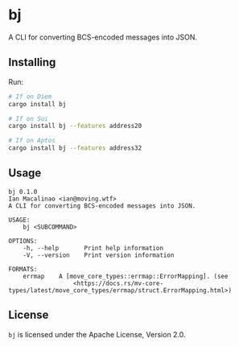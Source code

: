 # bj

A CLI for converting BCS-encoded messages into JSON.

## Installing

Run:

```bash
# If on Diem
cargo install bj

# If on Sui
cargo install bj --features address20

# If on Aptos
cargo install bj --features address32
```

## Usage

```
bj 0.1.0
Ian Macalinao <ian@moving.wtf>
A CLI for converting BCS-encoded messages into JSON.

USAGE:
    bj <SUBCOMMAND>

OPTIONS:
    -h, --help       Print help information
    -V, --version    Print version information

FORMATS:
    errmap    A [move_core_types::errmap::ErrorMapping]. (see
                  <https://docs.rs/mv-core-types/latest/move_core_types/errmap/struct.ErrorMapping.html>)
```

## License

`bj` is licensed under the Apache License, Version 2.0.
